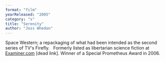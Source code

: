 ```yaml
---
format: "film"
yearReleased: "2005"
category: "s"
title: "Serenity"
author: "Joss Whedon"
---
```

Space Western; a repackaging of what had been  intended as the second series of TV's Firefly.
 
Formerly listed as libertarian science fiction  at <a href="http://www.examiner.com/article/sf-subgenres-what-is-libertarian-science-fiction"> Examiner.com</a> [dead link]. Winner of a Special Prometheus Award  in 2006.